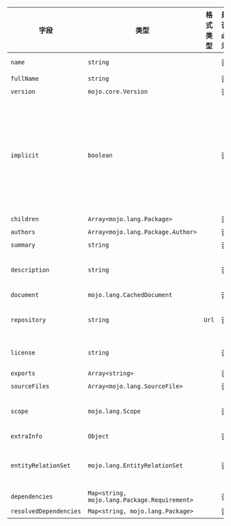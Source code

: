 | 字段 | 类型 | 格式类型 | 是否必须 | 默认值 | 说明 |
|---|---|---|---|---|---|
| `name` | `string` |  | 否 |  | package name |
| `fullName` | `string` |  | 否 |  |  |
| `version` | `mojo.core.Version` |  | 否 |  |  |
| `implicit` | `boolean` |  | 否 |  | Whether the Package represents something directly written in source orit was implicitly generated by the parser. |
| `children` | `Array<mojo.lang.Package>` |  | 否 |  |  |
| `authors` | `Array<mojo.lang.Package.Author>` |  | 否 |  |
| `summary` | `string` |  | 否 |  |
| `description` | `string` |  | 否 |  | A description of the package. |
| `document` | `mojo.lang.CachedDocument` |  | 否 |  |  |
| `repository` | `string` | `Url` | 否 |  | URL of the package source repository. |
| `license` | `string` |  | 否 |  | The package license. |
| `exports` | `Array<string>` |  | 否 |  |  |
| `sourceFiles` | `Array<mojo.lang.SourceFile>` |  | 否 |  |  |
| `scope` | `mojo.lang.Scope` |  | 否 |  | package scope across all files |
| `extraInfo` | `Object` |  | 否 |  |
| `entityRelationSet` | `mojo.lang.EntityRelationSet` |  | 否 |  | entity relations analysis in the package |
| `dependencies` | `Map<string, mojo.lang.Package.Requirement>` |  | 否 |  |  |
| `resolvedDependencies` | `Map<string, mojo.lang.Package>` |  | 否 |  |  |
